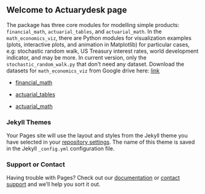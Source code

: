 ## Welcome to Actuarydesk page

The package has three core modules for modelling simple products: `financial_math`, `actuarial_tables`, and `actuarial_math`.
In the `math_economics_viz`, there are Python modules for visualization examples  (plots, interactive plots, and animation in Matplotlib) for particular cases, e.g: stochastic random walk, US Treasury interest rates, world development indicator, and may be more. In current version, only the `stochastic_random_walk.py` that don't need any dataset. Download the datasets for `math_economics_viz` from Google drive here: <a href="https://drive.google.com/drive/folders/1n8XRWpmX1tOz1Uu1PaT9gXv9Feu4-k5i?usp=sharing" target="_blank">link</a>

- <a href="https://anbarief.github.io/actuarydesk/index_2">financial_math</a>

- <a href="https://anbarief.github.io/actuarydesk/index_2">actuarial_tables</a>

- <a href="https://anbarief.github.io/actuarydesk/index_2">actuarial_math</a>






### Jekyll Themes

Your Pages site will use the layout and styles from the Jekyll theme you have selected in your [repository settings](https://github.com/anbarief/actuarydesk/settings). The name of this theme is saved in the Jekyll `_config.yml` configuration file.

### Support or Contact

Having trouble with Pages? Check out our [documentation](https://docs.github.com/categories/github-pages-basics/) or [contact support](https://github.com/contact) and we’ll help you sort it out.
